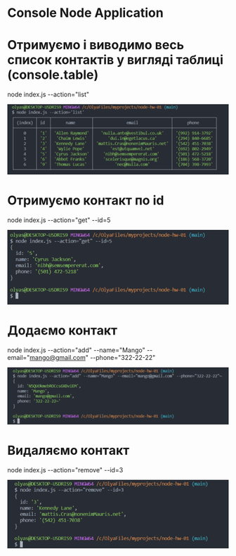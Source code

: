 # Console Node Application

# Отримуємо і виводимо весь список контактів у вигляді таблиці (console.table)

node index.js --action="list"

![](./img/list.png)

# Отримуємо контакт по id

node index.js --action="get" --id=5

![](./img/get.png)

# Додаємо контакт

node index.js --action="add" --name="Mango" --email="mango@gmail.com" --phone="322-22-22"

![](./img/add.png)

# Видаляємо контакт

node index.js --action="remove" --id=3

![](./img/remove.png)
